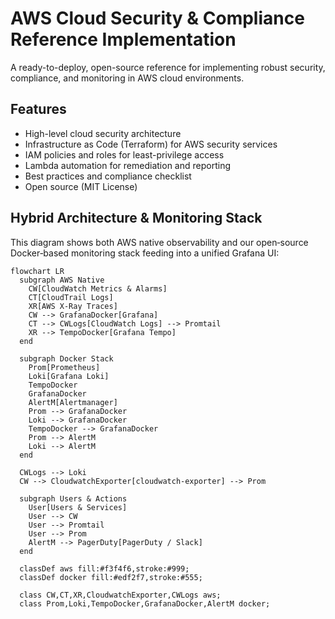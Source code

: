 # AWS Cloud Security & Compliance Reference Implementation

A ready-to-deploy, open-source reference for implementing robust security, compliance, and monitoring in AWS cloud environments.

## Features

- High-level cloud security architecture
- Infrastructure as Code (Terraform) for AWS security services
- IAM policies and roles for least-privilege access
- Lambda automation for remediation and reporting
- Best practices and compliance checklist
- Open source (MIT License)

## Hybrid Architecture & Monitoring Stack

This diagram shows both AWS native observability and our open‑source Docker‑based monitoring stack feeding into a unified Grafana UI:

```mermaid
flowchart LR
  subgraph AWS Native
    CW[CloudWatch Metrics & Alarms]
    CT[CloudTrail Logs]
    XR[AWS X-Ray Traces]
    CW --> GrafanaDocker[Grafana]
    CT --> CWLogs[CloudWatch Logs] --> Promtail
    XR --> TempoDocker[Grafana Tempo]
  end

  subgraph Docker Stack
    Prom[Prometheus]
    Loki[Grafana Loki]
    TempoDocker
    GrafanaDocker
    AlertM[Alertmanager]
    Prom --> GrafanaDocker
    Loki --> GrafanaDocker
    TempoDocker --> GrafanaDocker
    Prom --> AlertM
    Loki --> AlertM
  end

  CWLogs --> Loki
  CW --> CloudwatchExporter[cloudwatch-exporter] --> Prom

  subgraph Users & Actions
    User[Users & Services]
    User --> CW
    User --> Promtail
    User --> Prom
    AlertM --> PagerDuty[PagerDuty / Slack]
  end

  classDef aws fill:#f3f4f6,stroke:#999;
  classDef docker fill:#edf2f7,stroke:#555;

  class CW,CT,XR,CloudwatchExporter,CWLogs aws;
  class Prom,Loki,TempoDocker,GrafanaDocker,AlertM docker;
